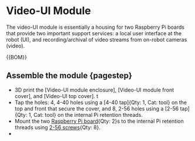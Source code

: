 # Video-UI Module

The video-UI module is essentially a housing for two Raspberry Pi boards that provide two important support services: a local user interface at the robot (UI), and recording/archival of video streams from on-robot cameras (video).

{{BOM}}

## Assemble the module {pagestep}

* 3D print the [Video-UI module enclosure], [Video-UI module front cover], and [Video-UI top cover].  t
* Tap the holes: 4, 4-40 holes using a [4-40 tap]{Qty: 1, Cat: tool} on the top and front that secure the cover, and 8, 2-56 holes using a [2-56 tap]{Qty: 1, Cat: tool} on the internal Pi retention threads.
* Mount the two [Raspberry Pi board](Parts.yaml#RaspberryPi){Qty: 2}s to the internal Pi retention threads using [2-56 screws](Parts.yaml#256Screw14inSS){Qty: 8}.
* 


